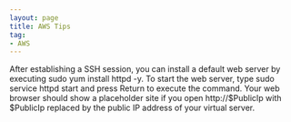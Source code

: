 ```yaml
---
layout: page
title: AWS Tips
tag:
- AWS
---
```


After establishing a SSH session, you can install a default web server by executing sudo yum install httpd -y. To start the web server, type sudo service httpd start and press Return to execute the command. Your web browser should show a placeholder site if you open http://$PublicIp with $PublicIp replaced by the public IP address of your virtual server.